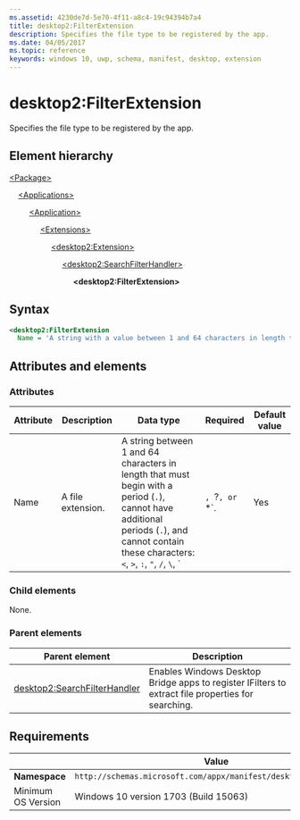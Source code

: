 ```yaml
---
ms.assetid: 4230de7d-5e70-4f11-a8c4-19c94394b7a4
title: desktop2:FilterExtension
description: Specifies the file type to be registered by the app.
ms.date: 04/05/2017
ms.topic: reference
keywords: windows 10, uwp, schema, manifest, desktop, extension 
---
```


# desktop2:FilterExtension

Specifies the file type to be registered by the app.

## Element hierarchy

[\<Package\>](element-package.md)

&nbsp;&nbsp;&nbsp;&nbsp;[\<Applications\>](element-applications.md)

&nbsp;&nbsp;&nbsp;&nbsp; &nbsp;&nbsp;&nbsp;&nbsp;[\<Application\>](element-application.md)

&nbsp;&nbsp;&nbsp;&nbsp; &nbsp;&nbsp;&nbsp;&nbsp; &nbsp;&nbsp;&nbsp;&nbsp;[\<Extensions\>](element-1-extensions.md)

&nbsp;&nbsp;&nbsp;&nbsp; &nbsp;&nbsp;&nbsp;&nbsp; &nbsp;&nbsp;&nbsp;&nbsp; &nbsp;&nbsp;&nbsp;&nbsp;[\<desktop2:Extension\>](element-desktop2-extension.md)

&nbsp;&nbsp;&nbsp;&nbsp; &nbsp;&nbsp;&nbsp;&nbsp; &nbsp;&nbsp;&nbsp;&nbsp; &nbsp;&nbsp;&nbsp;&nbsp; &nbsp;&nbsp;&nbsp;&nbsp;[\<desktop2:SearchFilterHandler\>](element-desktop2-searchfilterhandler.md)

&nbsp;&nbsp;&nbsp;&nbsp; &nbsp;&nbsp;&nbsp;&nbsp; &nbsp;&nbsp;&nbsp;&nbsp; &nbsp;&nbsp;&nbsp;&nbsp; &nbsp;&nbsp;&nbsp;&nbsp; &nbsp;&nbsp;&nbsp;&nbsp;**\<desktop2:FilterExtension\>**

## Syntax

```xml
<desktop2:FilterExtension
  Name = 'A string with a value between 1 and 64 characters in length that must begin with a period ("."), cannot have additional periods, and cannot contain these characters: <, >, :, ", /, \, |, ?, or *.' />
```

## Attributes and elements

### Attributes

| Attribute | Description | Data type | Required | Default value |
|-|-|-|-|-|
| Name | A file extension. | A string between 1 and 64 characters in length that must begin with a period (`.`), cannot have additional periods (`.`), and cannot contain these characters: `<`, `>`, `:`, `"`, `/`, `\`, `|`, `?`, or `*`. | Yes |  |

### Child elements

None.

### Parent elements

| Parent element | Description |
|-|-|
| [desktop2:SearchFilterHandler](element-desktop2-searchfilterhandler.md) | Enables Windows Desktop Bridge apps to register IFilters to extract file properties for searching. |

## Requirements

|  | Value |
|-|-|
|**Namespace**|`http://schemas.microsoft.com/appx/manifest/desktop/windows10/2`|
| Minimum OS Version | Windows 10 version 1703 (Build 15063) |

